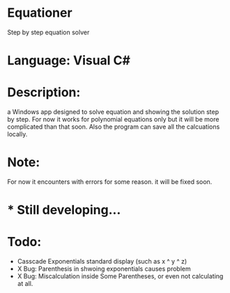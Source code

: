 # Equationer
Step by step equation solver

# Language: Visual C#

# Description:
a Windows app designed to solve equation and showing the solution step by step.
For now it works for polynomial equations only but it will be more complicated than that soon.
Also the program can save all the calcuations locally.

# Note:
For now it encounters with errors for some reason. it will be fixed soon.

# * Still developing...

# Todo:
* Casscade Exponentials standard display (such as x ^ y ^ z)
* X Bug: Parenthesis in shwoing exponentials causes problem
* X Bug: Miscalculation inside Some Parentheses, or even not calculating at all. 